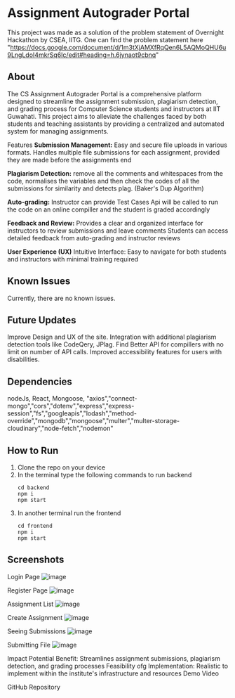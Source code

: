 #  Assignment Autograder Portal

This project was made as a solution of the problem statement of Overnight Hackathon by CSEA, IITG.
One can find the problem statement here "https://docs.google.com/document/d/1m3tXjAMXfRqQen6L5AQMoQHU6u9LngLdoI4mkrSq6Ic/edit#heading=h.6jynaot9cbnq"

## About

The CS Assignment Autograder Portal is a comprehensive platform designed to streamline the assignment submission, plagiarism detection, and grading process for Computer Science students and instructors at IIT Guwahati. This project aims to alleviate the challenges faced by both students and teaching assistants by providing a centralized and automated system for managing assignments.

Features
**Submission Management:**
Easy and secure file uploads in various formats. 
Handles multiple file submissions for each assignment, provided they are made before the assignments end

**Plagiarism Detection:**
remove all the comments and whitespaces from the code, normalises the variables and then check the codes of all the submissions for similarity and detects plag. (Baker's Dup Algorithm)

**Auto-grading:**
Instructor can provide Test Cases Api will be called to run the code on an online compiller and the student is graded accordingly

**Feedback and Review:**
Provides a clear and organized interface for instructors to review submissions and leave comments
Students can access detailed feedback from auto-grading and instructor reviews

**User Experience (UX)**
Intuitive Interface: Easy to navigate for both students and instructors with minimal training required

## Known Issues
Currently, there are no known issues.

## Future Updates
Improve Design and UX of the site.
Integration with additional plagiarism detection tools like CodeQery, JPlag.
Find Better API for compillers with no limit on number of API calls.
Improved accessibility features for users with disabilities.

## Dependencies
nodeJs, React, Mongoose,
"axios","connect-mongo","cors","dotenv","express","express-session","fs","googleapis","lodash","method-override","mongodb","mongoose","multer","multer-storage-cloudinary","node-fetch","nodemon"

## How to Run 
1) Clone the repo on your device
2) In the terminal type the following commands to run backend
   ```
   cd backend
   npm i
   npm start
   ```
4) In another terminal run the frontend
   ```
   cd frontend
   npm i
   npm start
   ```
## Screenshots

Login Page
![image](https://github.com/Tanmay7404/Overnight_Hackathon_CSEA/assets/118533285/1ea47dcc-2884-452c-bdc4-f2949013e209)

Register Page
![image](https://github.com/Tanmay7404/Overnight_Hackathon_CSEA/assets/118533285/6fac0d0a-4144-4cc0-a1cc-89a65e3ea050)

Assignment List
![image](https://github.com/Tanmay7404/Overnight_Hackathon_CSEA/assets/118533285/9a08c727-2915-47a9-9b09-64cf1f72500d)

Create Assignment
![image](https://github.com/Tanmay7404/Overnight_Hackathon_CSEA/assets/118533285/44a32373-8302-469a-bf03-2aa1db59adf2)

Seeing Submissions
![image](https://github.com/Tanmay7404/Overnight_Hackathon_CSEA/assets/118533285/434eda81-6271-4b73-a78e-5ccf22a2136e)

Submitting File
![image](https://github.com/Tanmay7404/Overnight_Hackathon_CSEA/assets/118533285/0e16e9c6-4344-4545-9d40-3588199dfb99)



Impact
Potential Benefit: Streamlines assignment submissions, plagiarism detection, and grading processes
Feasibility ofg Implementation: Realistic to implement within the institute's infrastructure and resources
Demo Video


GitHub Repository
